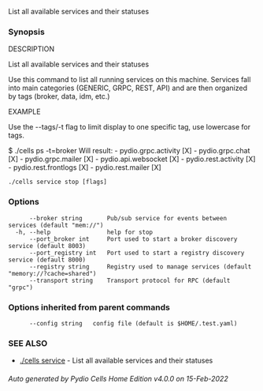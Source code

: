 List all available services and their statuses

### Synopsis


DESCRIPTION

  List all available services and their statuses

  Use this command to list all running services on this machine.
  Services fall into main categories (GENERIC, GRPC, REST, API) and are then organized by tags (broker, data, idm, etc.)

EXAMPLE

  Use the --tags/-t flag to limit display to one specific tag, use lowercase for tags.

  $ ./cells ps -t=broker
  Will result:
	- pydio.grpc.activity   [X]
	- pydio.grpc.chat       [X]
	- pydio.grpc.mailer     [X]
	- pydio.api.websocket   [X]
	- pydio.rest.activity   [X]
	- pydio.rest.frontlogs  [X]
	- pydio.rest.mailer     [X]



```
./cells service stop [flags]
```

### Options

```
      --broker string       Pub/sub service for events between services (default "mem://")
  -h, --help                help for stop
      --port_broker int     Port used to start a broker discovery service (default 8003)
      --port_registry int   Port used to start a registry discovery service (default 8000)
      --registry string     Registry used to manage services (default "memory://?cache=shared")
      --transport string    Transport protocol for RPC (default "grpc")
```

### Options inherited from parent commands

```
      --config string   config file (default is $HOME/.test.yaml)
```

### SEE ALSO

* [./cells service](./cells-service)	 - List all available services and their statuses

###### Auto generated by Pydio Cells Home Edition v4.0.0 on 15-Feb-2022
